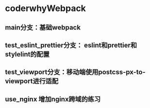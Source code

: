 # coderwhyWebpack

## main分支：基础webpack
## test_eslint_prettier分支： eslint和prettier和stylelint的配置
## test_viewport分支：移动端使用postcss-px-to-viewport进行适配
## use_nginx 增加nginx跨域的练习
